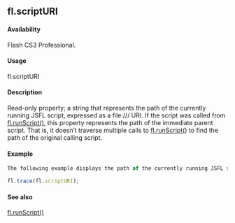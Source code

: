## fl.scriptURI

#### Availability

Flash CS3 Professional.

#### Usage

fl.scriptURI

#### Description

Read-only property; a string that represents the path of the currently running JSFL script, expressed as a file:/// URI. If the script was called from [fl.runScript()](../flash_object_(fl)/fl62.md), this property represents the path of the immediate parent script. That is, it doesn’t traverse multiple calls to [fl.runScript()](../flash_object_(fl)/fl62.md) to find the path of the original calling script.

#### Example

```javascript
The following example displays the path of the currently running JSFL script in the Output panel:

fl.trace(fl.scriptURI);

```
#### See also

[fl.runScript()](../flash_object_(fl)/fl62.md)
